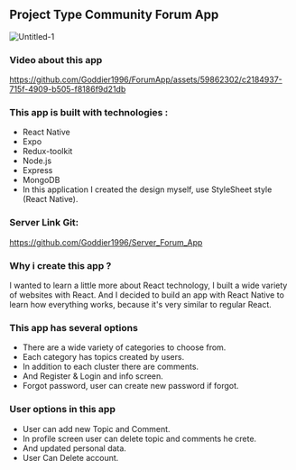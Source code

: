 ## Project Type Community Forum App

![Untitled-1](https://github.com/Goddier1996/ForumApp/assets/59862302/991f563c-6edf-42c7-8a90-77d29808acdc)

### Video about this app

https://github.com/Goddier1996/ForumApp/assets/59862302/c2184937-715f-4909-b505-f8186f9d21db

### This app is built with technologies :
- React Native
- Expo
- Redux-toolkit
- Node.js
- Express
- MongoDB
- In this application I created the design myself, use StyleSheet style (React Native).

### Server Link Git:
https://github.com/Goddier1996/Server_Forum_App

### Why i create this app ?
I wanted to learn a little more about React technology, I built a wide variety of websites with React.
And I decided to build an app with React Native to learn how everything works, because it's very similar to regular React.

### This app has several options
- There are a wide variety of categories to choose from.
- Each category has topics created by users.
- In addition to each cluster there are comments.
- And Register & Login and info screen.
- Forgot password, user can create new password if forgot.

### User options in this app
- User can add new Topic and Comment.
- In profile screen user can delete topic and comments he crete.
- And updated personal data.
- User Can Delete account.

